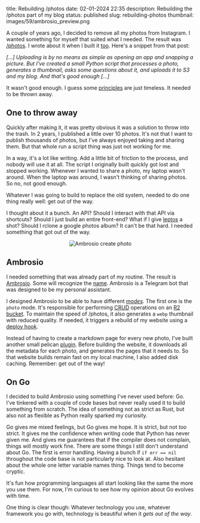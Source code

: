 title: Rebuilding /photos
date: 02-01-2024 22:35
description: Rebuilding the /photos part of my blog 
status: published
slug: rebuilding-photos
thumbnail: images/59/ambrosio_preview.png

A couple of years ago, I decided to remove all my photos from Instagram. I wanted something for myself that suited what I needed. The result was [/photos](/photos). I wrote about it when I built it [too](/blog/self-hosting-instagram-python). Here's a snippet from that post: 

_[...] Uploading is by no means as simple as opening an app and snapping a picture. But I've created a small Python script that processes a photo, generates a thumbnail, asks some questions about it, and uploads it to S3 and my blog. And that's good enough [...]_

It wasn't good enough. I guess some [principles](https://course.ccs.neu.edu/cs5500f14/Notes/Prototyping1/planToThrowOneAway.html) are just timeless. It needed to be thrown away.

## One to throw away

Quickly after making it, it was pretty obvious it was a solution to throw into the trash. In 2 years, I published a little over 10 photos. It's not that I want to publish thousands of photos, but I've always enjoyed taking and sharing them. But that whole run a script thing was just not working for me.

In a way, it's a lot like writing. Add a little bit of friction to the process, and nobody will use it at all. The script I originally built quickly got lost and stopped working. Whenever I wanted to share a photo, my laptop wasn't around. When the laptop was around, I wasn't thinking of sharing photos. So no, not good enough. 

Whatever I was going to build to replace the old system, needed to do one thing really well: get out of the way. 

I thought about it a bunch. An API? Should I interact with that API via shortcuts? Should I just build an entire front-end? What if I give [leptos](https://leptos.dev/) a shot? Should I rclone a google photos album? It can't be that hard. I needed something that got out of the way.

<center>
<img src="{static}/images/59/ambrosio.png" alt="Ambrosio create photo" style="max-width:95%;border-radius: 2px">
<figcaption></figcaption>
</center>


## Ambrosio

I needed something that was already part of my routine. The result is [Ambrosio](https://github.com/duarteocarmo/ambrosio). Some will recognize the [name](https://youtu.be/oSKi309VnG8?si=92t2m6KNgsX092FX&t=9). Ambrosio is a Telegram bot that was designed to be my personal assistant. 

I designed Ambrosio to be able to have different [_modes_](https://github.com/duarteocarmo/ambrosio/tree/master/modes). The first one is the `photo` mode. It's responsible for performing [CRUD](https://www.crowdstrike.com/cybersecurity-101/observability/crud/) operations on an [R2 bucket](https://www.cloudflare.com/developer-platform/r2/). To maintain the speed of /photos, it also generates a `webp` thumbnail with reduced quality. If needed, it triggers a rebuild of my website using a [deploy hook](https://developers.cloudflare.com/pages/configuration/deploy-hooks/).

Instead of having to create a markdown page for every new photo, I've built another small pelican [plugin](https://github.com/duarteocarmo/duarteocarmo.com/blob/master/plugins/photos/photos.py). Before building the website, it downloads all the metadata for each photo, and generates the pages that it needs to. So that website builds remain fast on my local machine, I also added disk caching. Remember: get out of the way!

## On Go

I decided to build Ambrosio using something I've never used before: Go. I've tinkered with a couple of code bases but never really used it to build something from scratch. The idea of something not as strict as Rust, but also not as flexible as Python really sparked my curiosity. 

Go gives me mixed feelings, but Go gives me hope. It is strict, but not _too_ strict. It gives me the confidence when writing code that Python has never given me. And gives me guarantees that if the compiler does not complain, things will mostly work fine. There are some things I still don't understand about Go. The first is error handling. Having a bunch if `if err == nil` throughout the code base is not particularly nice to look at. Also hesitant about the whole one letter variable names thing. Things tend to become cryptic. 

It's fun how programming languages all start looking like the same the more you use them. For now, I'm curious to see how my opinion about Go evolves with time. 

One thing is clear though: Whatever technology you use, whatever framework you go with, technology is beautiful when it _gets out of the way_. 



